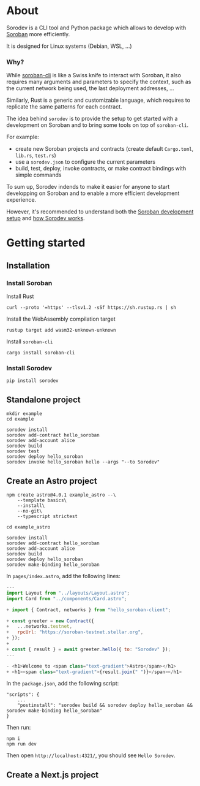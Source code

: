 # About

Sorodev is a CLI tool and Python package which allows to develop with [Soroban](https://soroban.stellar.org/) more efficiently. 

It is designed for Linux systems (Debian, WSL, ...)



### Why?

While [soroban-cli](https://soroban.stellar.org/docs/reference/soroban-cli) is like a Swiss knife to interact with Soroban, it also requires many arguments and parameters to specify the context, such as the current network being used, the last deployment addresses, ...

Similarly, Rust is a generic and customizable language, which requires to replicate the same patterns for each contract.

The idea behind `sorodev` is to provide the setup to get started with a development on Soroban and to bring some tools on top of `soroban-cli`.

For example:
- create new Soroban projects and contracts (create default `Cargo.toml`, `lib.rs`, `test.rs`)
- use a `sorodev.json` to configure the current parameters
- build, test, deploy, invoke contracts, or make contract bindings with simple commands

To sum up, Sorodev indends to make it easier for anyone to start developping on Soroban and to enable a more efficient development experience.

However, it's recommended to understand both the [Soroban development setup](https://soroban.stellar.org/docs/category/getting-started) and [how Sorodev works](https://github.com/flokapi/sorodev/tree/main/src/sorodev).


# Getting started

## Installation

### Install Soroban

Install Rust

```shell
curl --proto '=https' --tlsv1.2 -sSf https://sh.rustup.rs | sh
```

Install the WebAssembly compilation target

```
rustup target add wasm32-unknown-unknown
```

Install `soroban-cli`

```
cargo install soroban-cli
```



### Install Sorodev

```shell
pip install sorodev
```



## Standalone project

```shell
mkdir example
cd example

sorodev install
sorodev add-contract hello_soroban
sorodev add-account alice
sorodev build
sorodev test
sorodev deploy hello_soroban
sorodev invoke hello_soroban hello --args "--to Sorodev"
```



## Create an Astro project

```shell
npm create astro@4.0.1 example_astro --\
	--template basics\
	--install\
	--no-git\
	--typescript strictest

cd example_astro

sorodev install
sorodev add-contract hello_soroban
sorodev add-account alice
sorodev build
sorodev deploy hello_soroban
sorodev make-binding hello_soroban
```


In `pages/index.astro`, add the following lines:

```jsx
---
import Layout from "../layouts/Layout.astro";
import Card from "../components/Card.astro";

+ import { Contract, networks } from "hello_soroban-client";

+ const greeter = new Contract({
+   ...networks.testnet,
+   rpcUrl: "https://soroban-testnet.stellar.org",
+ });
+ 
+ const { result } = await greeter.hello({ to: "Sorodev" });
---
```



```jsx
- <h1>Welcome to <span class="text-gradient">Astro</span></h1>
+ <h1><span class="text-gradient">{result.join(" ")}</span></h1>
```



In the `package.json`, add the following script:

```
"scripts": {
    ...
    "postinstall": "sorodev build && sorodev deploy hello_soroban && sorodev make-binding hello_soroban"
}
```



Then run:

```shell
npm i
npm run dev
```
Then open `http://localhost:4321/`, you should see `Hello Sorodev`.


## Create a Next.js project
